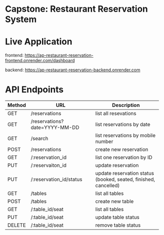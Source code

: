 # Capstone: Restaurant Reservation System


# Live Application
frontend: https://ap-restaurant-reservation-frontend.onrender.com/dashboard

backend: https://ap-restaurant-reservation-backend.onrender.com

# API Endpoints
| Method | URL | Description |
| ------ | --- | ----------- |
| GET | /reservations | list all resevations |
| GET | /reservations?date=YYYY-MM-DD | list reservations by date |
| GET | /search | list reservations by mobile number
| POST | /reservations | create new reservation |
| GET | /:reservation_id | list one reservation by ID |
| PUT | /:reservaiton_id | update reservation |
| PUT | /:reservation_id/status | update reservation status (booked, seated, finished, cancelled) |
| GET | /tables | list all tables |
| POST | /tables | create new table |
| GET | /:table_id/seat | list all tables |
| PUT | /:table_id/seat | update table status |
| DELETE | /:table_id/seat | remove table status |